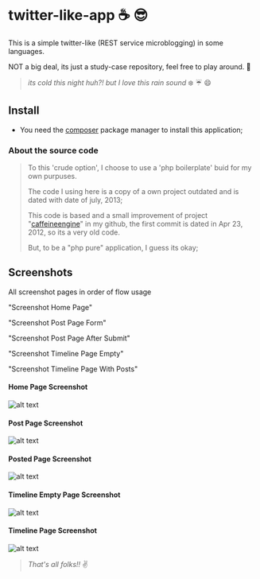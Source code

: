 # twitter-like-app :coffee: :sunglasses:

This is a simple twitter-like (REST service microblogging) in some languages.

NOT a big deal, its just a study-case repository, feel free to play around. :metal:

>_its cold this night huh?! but I love this rain sound_ :snowflake: :umbrella: :smile:

## Install
- You need the [composer](https://getcomposer.org/) package manager to install this application;

### About the source code
> To this 'crude option', I choose to use a 'php boilerplate' buid for my own purpuses.
>
> The code I using here is a copy of a own project outdated and is dated with date of july, 2013;
>
> This code is based and a small improvement of project "[caffeineengine](https://github.com/chroda/caffeineengine)" in my github,
> the first commit is dated in Apr 23, 2012, so its a very old code.
>
> But, to be a "php pure" application, I guess its okay;

## Screenshots
All screenshot pages in order of flow usage

[ss_home]:https://raw.githubusercontent.com/chroda/twitter-like-app/master/php-pure/cdn/img/screenshots/home.png

"Screenshot Home Page"

[ss_post]:https://raw.githubusercontent.com/chroda/twitter-like-app/master/php-pure/cdn/img/screenshots/post.png

"Screenshot Post Page Form"

[ss_posted]:https://raw.githubusercontent.com/chroda/twitter-like-app/master/php-pure/cdn/img/screenshots/posted.png

"Screenshot Post Page After Submit"

[ss_timeline-empty]:https://raw.githubusercontent.com/chroda/twitter-like-app/master/php-pure/cdn/img/screenshots/timeline-empty.png  

"Screenshot Timeline Page Empty"

[ss_timeline]:https://raw.githubusercontent.com/chroda/twitter-like-app/master/php-pure/cdn/img/screenshots/timeline.png

"Screenshot Timeline Page With Posts"

#### Home Page Screenshot
![[alt text]()][ss_home]
#### Post Page Screenshot
![[alt text]()][ss_post]
#### Posted Page Screenshot
![[alt text]()][ss_posted]
#### Timeline Empty Page Screenshot
![[alt text]()][ss_timeline-empty]
#### Timeline Page Screenshot
![[alt text]()][ss_timeline]


>_That's all folks!!_ :v:
